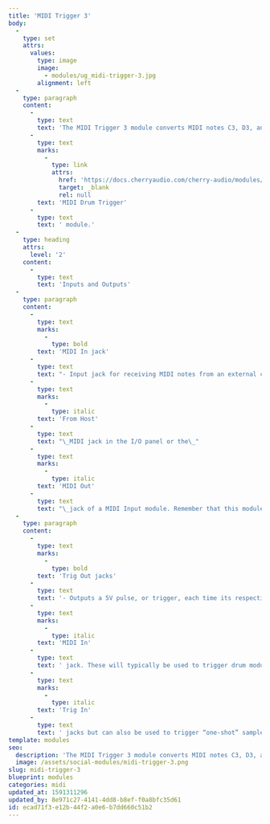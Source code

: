 ```yaml
---
title: 'MIDI Trigger 3'
body:
  -
    type: set
    attrs:
      values:
        type: image
        image:
          - modules/ug_midi-trigger-3.jpg
        alignment: left
  -
    type: paragraph
    content:
      -
        type: text
        text: 'The MIDI Trigger 3 module converts MIDI notes C3, D3, and E3 to trigger outputs for basic drum module setups. If you want a quick and simple way to convert three MIDI notes to trigger outputs this it! If three notes isn’t enough, or you want to use different MIDI notes, check out the '
      -
        type: text
        marks:
          -
            type: link
            attrs:
              href: 'https://docs.cherryaudio.com/cherry-audio/modules/midi-drum-trigger'
              target: _blank
              rel: null
        text: 'MIDI Drum Trigger'
      -
        type: text
        text: ' module.'
  -
    type: heading
    attrs:
      level: '2'
    content:
      -
        type: text
        text: 'Inputs and Outputs'
  -
    type: paragraph
    content:
      -
        type: text
        marks:
          -
            type: bold
        text: 'MIDI In jack'
      -
        type: text
        text: "- Input jack for receiving MIDI notes from an external controller or MIDI device. This is typically patched to the\_"
      -
        type: text
        marks:
          -
            type: italic
        text: 'From Host'
      -
        type: text
        text: "\_MIDI jack in the I/O panel or the\_"
      -
        type: text
        marks:
          -
            type: italic
        text: 'MIDI Out'
      -
        type: text
        text: "\_jack of a MIDI Input module. Remember that this module ONLY responds to MIDI notes C3, D3, and E3."
  -
    type: paragraph
    content:
      -
        type: text
        marks:
          -
            type: bold
        text: 'Trig Out jacks'
      -
        type: text
        text: '- Outputs a 5V pulse, or trigger, each time its respective MIDI note is received at the '
      -
        type: text
        marks:
          -
            type: italic
        text: 'MIDI In'
      -
        type: text
        text: ' jack. These will typically be used to trigger drum modules via their '
      -
        type: text
        marks:
          -
            type: italic
        text: 'Trig In'
      -
        type: text
        text: ' jacks but can also be used to trigger “one-shot” samples, envelopes or LFOs.'
template: modules
seo:
  description: 'The MIDI Trigger 3 module converts MIDI notes C3, D3, and E3 to trigger outputs for basic drum module setups.'
  image: /assets/social-modules/midi-trigger-3.png
slug: midi-trigger-3
blueprint: modules
categories: midi
updated_at: 1591311296
updated_by: 8e971c27-4141-4dd8-b8ef-f0a8bfc35d61
id: ecad71f3-e12b-44f2-a0e6-b7dd660c51b2
---
```

